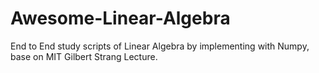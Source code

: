 # Awesome-Linear-Algebra
End to End study scripts of Linear Algebra by implementing with Numpy, base on MIT Gilbert Strang Lecture.
